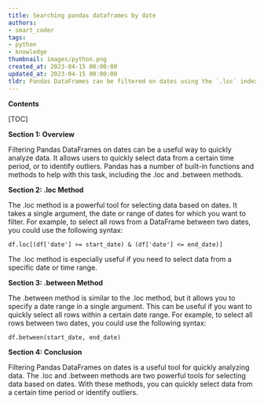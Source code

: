```yaml
---
title: Searching pandas dataframes by date
authors:
- smart_coder
tags:
- python
- knowledge
thumbnail: images/python.png
created_at: 2023-04-15 00:00:00
updated_at: 2023-04-15 00:00:00
tldr: Pandas DataFrames can be filtered on dates using the `.loc` indexing method, with a boolean index based on the desired date range.
---
```


**Contents**

[TOC]

**Section 1: Overview**

Filtering Pandas DataFrames on dates can be a useful way to quickly analyze data. It allows users to quickly select data from a certain time period, or to identify outliers. Pandas has a number of built-in functions and methods to help with this task, including the .loc and .between methods.

**Section 2: .loc Method**

The .loc method is a powerful tool for selecting data based on dates. It takes a single argument, the date or range of dates for which you want to filter. For example, to select all rows from a DataFrame between two dates, you could use the following syntax:

```
df.loc[(df['date'] >= start_date) & (df['date'] <= end_date)]
```

The .loc method is especially useful if you need to select data from a specific date or time range.

**Section 3: .between Method**

The .between method is similar to the .loc method, but it allows you to specify a date range in a single argument. This can be useful if you want to quickly select all rows within a certain date range. For example, to select all rows between two dates, you could use the following syntax:

```
df.between(start_date, end_date)
```

**Section 4: Conclusion**

Filtering Pandas DataFrames on dates is a useful tool for quickly analyzing data. The .loc and .between methods are two powerful tools for selecting data based on dates. With these methods, you can quickly select data from a certain time period or identify outliers.
